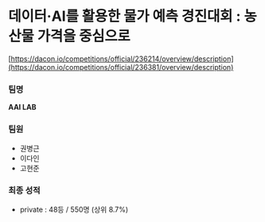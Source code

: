 # 데이터·AI를 활용한 물가 예측 경진대회 : 농산물 가격을 중심으로
[https://dacon.io/competitions/official/236214/overview/description](https://dacon.io/competitions/official/236381/overview/description)
### 팀명
**AAI LAB**
### 팀원
* 권병근
* 이다인
* 고현준
### 최종 성적
* private : 48등 / 550명 (상위 8.7%)
